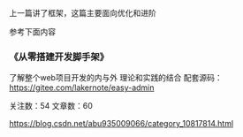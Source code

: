 上一篇讲了框架，这篇主要面向优化和进阶



参考下面内容

### 《从零搭建开发脚手架》

了解整个web项目开发的内与外 理论和实践的结合 配套源码：https://gitee.com/lakernote/easy-admin

关注数：54 文章数：60

https://blog.csdn.net/abu935009066/category_10817814.html